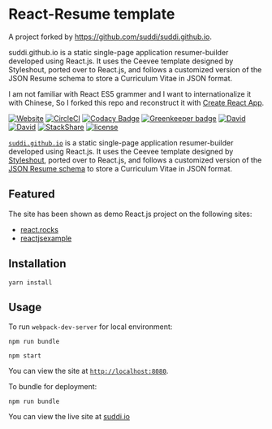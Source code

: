# React-Resume template
A project forked by https://github.com/suddi/suddi.github.io.

suddi.github.io is a static single-page application resumer-builder developed using React.js. It uses the Ceevee template designed by Styleshout, ported over to React.js, and follows a customized version of the JSON Resume schema to store a Curriculum Vitae in JSON format.

I am not familiar with React ES5 grammer and I want to internationalize it with Chinese, So I forked this repo and reconstruct it with [Create React App](https://github.com/facebookincubator/create-react-app).

[![Website](https://img.shields.io/website-up-down-green-red/http/suddi.github.io.svg)](https://suddi.github.io)
[![CircleCI](https://img.shields.io/circleci/project/github/suddi/suddi.github.io/master.svg)](https://circleci.com/gh/suddi/suddi.github.io)
[![Codacy Badge](https://api.codacy.com/project/badge/Grade/69d83996bf574c919ae2d0ce800bb78e)](https://www.codacy.com/app/suddir/suddi-github-io?utm_source=github.com&amp;utm_medium=referral&amp;utm_content=suddi/suddi.github.io&amp;utm_campaign=Badge_Grade)
[![Greenkeeper badge](https://badges.greenkeeper.io/suddi/suddi.github.io.svg)](https://greenkeeper.io/)
[![David](https://img.shields.io/david/suddi/suddi.github.io.svg)](https://david-dm.org/suddi/suddi.github.io)
[![David](https://img.shields.io/david/dev/suddi/suddi.github.io.svg)](https://david-dm.org/suddi/suddi.github.io?type=dev)
[![StackShare](https://img.shields.io/badge/tech-stack-0690fa.svg?style=flat)](https://stackshare.io/suddi/suddi-github-io)
[![license](https://img.shields.io/github/license/suddi/suddi.github.io.svg)](https://github.com/suddi/suddi.github.io/blob/master/LICENSE)

[`suddi.github.io`](https://suddi.github.io) is a static single-page application resumer-builder developed using React.js. It uses the Ceevee template designed by [Styleshout](http://www.styleshout.com), ported over to React.js, and follows a customized version of the [JSON Resume schema](https://jsonresume.org/schema/) to store a Curriculum Vitae in JSON format.

## Featured

The site has been shown as demo React.js project on the following sites:

* [react.rocks](https://react.rocks/example/JSON_Resume)
* [reactjsexample](https://reactjsexample.com/a-static-single-page-application-resume-builder-developed-using-react-js/)

## Installation

````
yarn install
````

## Usage

To run `webpack-dev-server` for local environment:

````
npm run bundle

npm start
````
You can view the site at [`http://localhost:8080`](http://localhost:8080).

To bundle for deployment:

````
npm run bundle
````

You can view the live site at [suddi.io](https://suddi.io)
